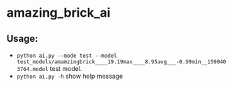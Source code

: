 # amazing_brick_ai

## Usage:

- `python ai.py --mode test --model test_models/amamzingbrick____19.19max____8.95avg___-0.99min__1590403764.model` test model. 
- `python ai.py -h` show help message


